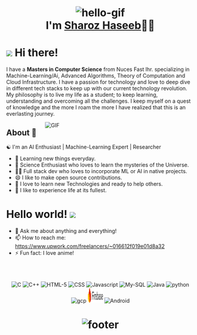 
<h1 align="center"> <img src="https://user-images.githubusercontent.com/83841336/140920976-150950ae-b5b2-47dc-83e0-849b79cecb4d.gif" alt="hello-gif" height="220" width="800"  ><br >I'm <a href="https://www.linkedin.com/in/sharoz-haseeb-028585156/">Sharoz Haseeb</a>👨‍💻</h1>
<!-- # Sharoz Haseeb 👨‍💻 -->


# <img src="https://github.com/TheDudeThatCode/TheDudeThatCode/blob/master/Assets/Hi.gif" width="29px"> Hi there!&nbsp;           
I have a **Masters in Computer Science** from Nuces Fast lhr. specializing in Machine-Learning/Ai, Advanced Algorithms, Theory of Computation and Cloud Infrastructure. I have a passion for technology and love to deep dive in different tech stacks to keep up with our current technology revolution. My philosophy is to live my life as a student; to keep learning, understanding and overcoming all the challenges. I keep myself on a quest of knowledge and the more I roam the more I have realized that this is an everlasting journey.

<img align="right" alt="GIF" src="https://user-images.githubusercontent.com/83841336/140910139-1ab3f48c-8f76-404f-918f-91e04a396025.gif" width="400px" />

## About 💎
☯ I'm an AI Enthusiast | Machine-Learning Expert | Researcher
- 🌱 Learning new things everyday.
- 🚀 Science Enthusiast who loves to learn the mysteries of the Universe.
- 👨‍💻 Full stack dev who loves to incorporate ML or AI in native projects.
- 😄 I like to make open source contributions.
- 🌱 I love to learn new Technologies and ready to help others.
- 👯 I like to experience life at its fullest.


#  Hello world!&nbsp;<img src="https://github.com/TheDudeThatCode/TheDudeThatCode/blob/master/Assets/Earth.gif" width="24px"> 


- 💬 Ask me about anything and everything! 
- 📫 How to reach me: https://www.upwork.com/freelancers/~016612f019e01d8a32
- ⚡ Fun fact: I love anime! 


<br>
<br>
<p align="center">
<img src="https://raw.githubusercontent.com/gilbarbara/logos/master/logos/c.svg" alt="C" width="40" height="40"/>
<img src="https://raw.githubusercontent.com/gilbarbara/logos/master/logos/c-plusplus.svg" alt="C++" width="40" height="40"/>  
<img src="https://raw.githubusercontent.com/gilbarbara/logos/master/logos/html-5.svg" alt="HTML-5" width="40" height="40"/> 
<img src="https://raw.githubusercontent.com/gilbarbara/logos/master/logos/css-3.svg" alt="CSS" width="40" height="40"/>  
<img src="https://raw.githubusercontent.com/gilbarbara/logos/master/logos/javascript.svg" alt="Javascript" width="40" height="40"/>
<img src="https://raw.githubusercontent.com/gilbarbara/logos/master/logos/mysql.svg" alt="My-SQL" width="40" height="40"/>
<img src="https://github.com/gilbarbara/logos/blob/master/logos/react.svg" alt="Java" width="40" height="40"/> 
<img src="https://github.com/gilbarbara/logos/blob/master/logos/python.svg" alt="python" width="40" height="40"/> 
<img src="https://www.vectorlogo.zone/logos/google_cloud/google_cloud-icon.svg" alt="gcp" width="40" height="40"/> 
<img src="https://raw.githubusercontent.com/gilbarbara/logos/master/logos/firebase.svg" alt="Firebase" width="40" height="40"/> 
<img src="https://raw.githubusercontent.com/gilbarbara/logos/master/logos/figma.svg" alt="Android" width="40" height="40"/> 
</p>
<h1 align="center"> <img src="https://user-images.githubusercontent.com/83841336/140925350-7699ca0c-952e-4991-930c-509d130acba1.gif" alt="footer" height="250" width="700"  >
